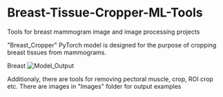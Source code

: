 # Breast-Tissue-Cropper-ML-Tools
Tools for breast mammogram image and image processing projects

"Breast_Cropper" PyTorch model is designed for the purpose of cropping breast tissues from mammograms.

Breast ![Model_Output](https://github.com/RsGoksel/Breast-Tissue-Cropper-Tools/assets/80707238/db080b43-0549-416c-a980-3884823ad3e4)

Additionaly, there are tools for removing pectoral muscle, crop, ROI crop etc. There are images in "Images" folder for output examples

